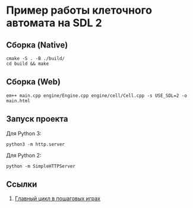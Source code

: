 # Пример работы клеточного автомата на SDL 2

## Сборка (Native)

```terminal
cmake -S . -B ./build/
cd build && make
```

## Сборка (Web)

```terminal
em++ main.cpp engine/Engine.cpp engine/cell/Cell.cpp -s USE_SDL=2 -o main.html
```

## Запуск проекта

Для Python 3: 

```terminal
python3 -m http.server
```

Для Python 2:

```terminal
python -m SimpleHTTPServer
```


## Ссылки

1. [Главный цикл в пошаговых играх](https://habr.com/ru/articles/677578/)
